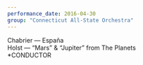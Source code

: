 ```yaml
---
performance_date: 2016-04-30
group: "Connecticut All-State Orchestra"
---
```

Chabrier — España<br/>
Holst — “Mars” &amp; “Jupiter” from The Planets<br/>
*CONDUCTOR
